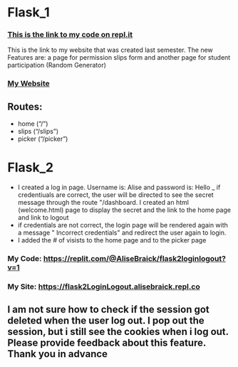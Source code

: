 # Flask_1 
### [This is the link to my code on repl.it](https://replit.com/@AliseBraick/flask1-hw?v=1)
This is the link to my website that was created last semester. The new Features are: a page for  permission slips form and another page for student participation (Random Generator)
### [My Website](https://flask1-hw.alisebraick.repl.co)
## Routes: 
- home (“/”)
- slips (“/slips”)
- picker (“/picker”)

# Flask_2
- I created a log in page. Username is: Alise and password is: Hello
_ if credentiuals are correct, the user will be directed to see the secret message through the route "/dashboard. I created an html (welcome.html) page to display the secret and the link to the home page and link to logout
- if credentials are not correct, the login page will be rendered again with a message " Incorrect credentials" and redirect the user again to login. 
- I added the # of visists to the home page and to the picker page
### My Code: https://replit.com/@AliseBraick/flask2loginlogout?v=1
### My Site: https://flask2LoginLogout.alisebraick.repl.co
## I am not sure how to check if the session got deleted when the user log out. I pop out the session, but i still see the cookies when i log out. Please provide feedback about this feature. Thank you in advance

